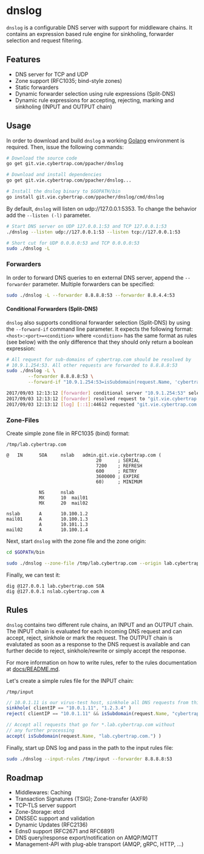 # dnslog

`dnslog` is a configurable DNS server with support for middleware chains. It contains an expression based rule engine for sinkholing,
forwarder selection and request filtering.

## Features

 - DNS server for TCP and UDP
 - Zone support (RFC1035; bind-style zones)
 - Static forwarders
 - Dynamic forwarder selection using rule expressions (Split-DNS)
 - Dynamic rule expressions for accepting, rejecting, marking and sinkholing (INPUT and OUTPUT chain)

## Usage

In order to download and build `dnslog` a working [Golang](https://golang.org) environment is required. Then, issue the following commands:

```bash
# Download the source code
go get git.vie.cybertrap.com/ppacher/dnslog

# Download and install dependencies
go get git.vie.cybertrap.com/ppacher/dnslog...

# Install the dnslog binary to $GOPATH/bin
go install git.vie.cybertrap.com/ppacher/dnslog/cmd/dnslog
```

By default, `dnslog` will listen on udp://127.0.0.1:5353. To change the behavior add the `--listen (-l)` parameter.

```bash
# Start DNS server on UDP 127.0.0.1:53 and TCP 127.0.0.1:53
./dnslog --listen udp://127.0.0.1:53 --listen tcp://127.0.0.1:53

# Short cut for UDP 0.0.0.0:53 and TCP 0.0.0.0:53
sudo ./dnslog -L
```

### Forwarders

In order to forward DNS queries to en external DNS server, append the `--forwarder` parameter. Multiple forwarders can be specified:

```bash
sudo ./dnslog -L --forwarder 8.8.8.8:53 --forwarder 8.8.4.4:53
```

#### Conditional Forwarders (Split-DNS)

`dnslog` also supports conditional forwarder selection (Split-DNS) by using the `--forward-if` command line parameter. It expects the following format: `<host>:<port>=<condition>` where `<condition>` has the same format as rules (see below) with the only difference that they should only return a boolean expression:

```bash
# All request for sub-domains of cybertrap.com should be resolved by
# 10.9.1.254:53. All other requests are forwarded to 8.8.8.8:53
sudo ./dnslog -L \
        --forwarder 8.8.8.8:53 \
        --forward-if "10.9.1.254:53=isSubdomain(request.Name, 'cybertrap.com')"

2017/09/03 12:13:12 [forwarder] conditional server "10.9.1.254:53" selected
2017/09/03 12:13:12 [forwarder] resolved request to "git.vie.cybertrap.com." (IN A) with: NOERROR: git.vie.cybertrap.com.	3600	IN	CNAME	srvcts07.vie.cybertrap.com.
2017/09/03 12:13:12 [log] [::1]:44612 requested "git.vie.cybertrap.com." class=IN type=A, resolved to: git.vie.cybertrap.com.	3600	IN	CNAME	srvcts07.vie.cybertrap.com.
```

### Zone-Files

Create simple zone file in RFC1035 (bind) format:

`/tmp/lab.cybertrap.com`
```
@   IN      SOA     nslab   admin.git.vie.cybertrap.com (
                                 20      ; SERIAL
                                 7200    ; REFRESH
                                 600     ; RETRY
                                 3600000 ; EXPIRE
                                 60)     ; MINIMUM

            NS      nslab
            MX      10  mail01
            MX      20  mail02

nslab       A       10.100.1.2
mail01      A       10.100.1.3
            A       10.101.1.3
mail02      A       10.100.1.4
```

Next, start `dnslog` with the zone file and the zone origin:

```bash
cd $GOPATH/bin

sudo ./dnslog --zone-file /tmp/lab.cybertrap.com --origin lab.cybertrap.com
```

Finally, we can test it:

```
dig @127.0.0.1 lab.cybertrap.com SOA
dig @127.0.0.1 nslab.cybertrap.com A
```

## Rules

`dnslog` contains two different rule chains, an INPUT and an OUTPUT chain. The INPUT chain is evaluated for each incoming DNS request and can accept, reject, sinkhole or mark the request. The OUTPUT chain is evalutated as soon as a response to the DNS request is available and can further decide to reject, sinkhole/rewrite or simply accept the response.

For more information on how to write rules, refer to the rules documentation at [docs/README.md](docs/README.md).

Let's create a simple rules file for the INPUT chain:

`/tmp/input`
```typescript
// 10.0.1.11 is our virus-test host, sinkhole all DNS requests from this IP to 1.2.3.4 and block everything that go for *.cybertrap.com
sinkhole( clientIP == "10.0.1.11", "1.2.3.4" )
reject( clientIP == "10.0.1.11" && isSubdomain(request.Name, "cybertrap.com") )

// Accept all requests that go for *.lab.cybertrap.com without
// any further processing
accept( isSubdomain(request.Name, "lab.cybertrap.com.") )
```

Finally, start up DNS log and pass in the path to the input rules file:

```bash
sudo ./dnslog --input-rules /tmp/input --forwarder 8.8.8.8:53
```


## Roadmap

- Middlewares: Caching
- Transaction Signatures (TSIG); Zone-transfer (AXFR) 
- TCP-TLS server support
- Zone-Storage: etcd
- DNSSEC support and validation
- Dynamic Updates (RFC2136)
- Edns0 support (RFC2671 and RFC6891)
- DNS query/response export/notification on AMQP/MQTT
- Management-API with plug-able transport (AMQP, gRPC, HTTP, ...)